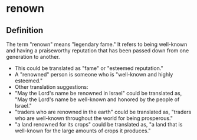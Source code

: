 # renown

## Definition

The term "renown" means "legendary fame." It refers to being well-known and having a praiseworthy reputation that has been passed down from one generation to another.

* This could be translated as "fame" or "esteemed reputation."
* A "renowned" person is someone who is "well-known and highly esteemed."
* Other translation suggestions:
* "May the Lord's name be renowned in Israel" could be translated as, "May the Lord's name be well-known and honored by the people of Israel."
* "traders who are renowned in the earth" could be translated as, "traders who are well-known throughout the world for being prosperous."
* "a land renowned for its crops" could be translated as, "a land that is well-known for the large amounts of crops it produces."